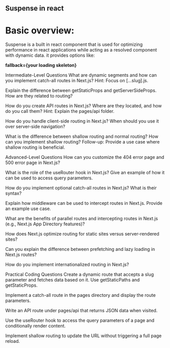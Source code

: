 ## Suspense in react

# Basic overview: 
Suspense is a built in react component that is used for optimizing performance in react applications while acting as a resolved component with dynamic data. it provides options like:

<b>fallback={your loading skeleton}</b>







Intermediate-Level Questions
What are dynamic segments and how can you implement catch-all routes in Next.js?
Hint: Focus on [...slug].js.



Explain the difference between getStaticProps and getServerSideProps. How are they related to routing?

How do you create API routes in Next.js? Where are they located, and how do you call them?
Hint: Explain the pages/api folder.

How do you handle client-side routing in Next.js? When should you use it over server-side navigation?

What is the difference between shallow routing and normal routing? How can you implement shallow routing?
Follow-up: Provide a use case where shallow routing is beneficial.

Advanced-Level Questions
How can you customize the 404 error page and 500 error page in Next.js?

What is the role of the useRouter hook in Next.js? Give an example of how it can be used to access query parameters.

How do you implement optional catch-all routes in Next.js? What is their syntax?

Explain how middleware can be used to intercept routes in Next.js. Provide an example use case.

What are the benefits of parallel routes and intercepting routes in Next.js (e.g., Next.js App Directory features)?

How does Next.js optimize routing for static sites versus server-rendered sites?

Can you explain the difference between prefetching and lazy loading in Next.js routes?

How do you implement internationalized routing in Next.js?

Practical Coding Questions
Create a dynamic route that accepts a slug parameter and fetches data based on it. Use getStaticPaths and getStaticProps.

Implement a catch-all route in the pages directory and display the route parameters.

Write an API route under pages/api that returns JSON data when visited.

Use the useRouter hook to access the query parameters of a page and conditionally render content.

Implement shallow routing to update the URL without triggering a full page reload.

